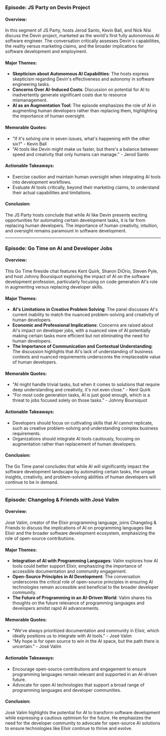 ### Episode: JS Party on Devin Project

#### Overview:
In this segment of JS Party, hosts Jerod Santo, Kevin Ball, and Nick Nisi discuss the Devin project, marketed as the world's first fully autonomous AI software engineer. The conversation critically assesses Devin's capabilities, the reality versus marketing claims, and the broader implications for software development and employment.

#### Major Themes:
- **Skepticism about Autonomous AI Capabilities**: The hosts express skepticism regarding Devin's effectiveness and autonomy in software engineering tasks.
- **Concerns Over AI-Induced Costs**: Discussion on potential for AI to inadvertently generate significant costs due to resource mismanagement.
- **AI as an Augmentation Tool**: The episode emphasizes the role of AI in augmenting human developers rather than replacing them, highlighting the importance of human oversight.

#### Memorable Quotes:
- "If it's solving one in seven issues, what's happening with the other six?" - Kevin Ball
- "AI tools like Devin might make us faster, but there's a balance between speed and creativity that only humans can manage." - Jerod Santo

#### Actionable Takeaways:
- Exercise caution and maintain human oversight when integrating AI tools into development workflows.
- Evaluate AI tools critically, beyond their marketing claims, to understand their actual capabilities and limitations.

#### Conclusion:
The JS Party hosts conclude that while AI like Devin presents exciting opportunities for automating certain development tasks, it is far from replacing human developers. The importance of human creativity, intuition, and oversight remains paramount in software development.

---

### Episode: Go Time on AI and Developer Jobs

#### Overview:
This Go Time fireside chat features Kent Quirk, Sharon DiOrio, Steven Pyle, and host Johnny Boursiquot exploring the impact of AI on the software development profession, particularly focusing on code generation AI's role in augmenting versus replacing developer skills.

#### Major Themes:
- **AI's Limitations in Creative Problem Solving**: The panel discusses AI's current inability to match the nuanced problem-solving and creativity of human developers.
- **Economic and Professional Implications**: Concerns are raised about AI's impact on developer jobs, with a nuanced view of AI potentially making certain tasks more efficient but not eliminating the need for human developers.
- **The Importance of Communication and Contextual Understanding**: The discussion highlights that AI's lack of understanding of business contexts and nuanced requirements underscores the irreplaceable value of human developers.

#### Memorable Quotes:
- "AI might handle trivial tasks, but when it comes to solutions that require deep understanding and creativity, it's not even close." - Kent Quirk
- "For most code generation tasks, AI is just good enough, which is a threat to jobs focused solely on those tasks." - Johnny Boursiquot

#### Actionable Takeaways:
- Developers should focus on cultivating skills that AI cannot replicate, such as creative problem-solving and understanding complex business requirements.
- Organizations should integrate AI tools cautiously, focusing on augmentation rather than replacement of human developers.

#### Conclusion:
The Go Time panel concludes that while AI will significantly impact the software development landscape by automating certain tasks, the unique insights, creativity, and problem-solving abilities of human developers will continue to be in demand.

---

### Episode: Changelog & Friends with José Valim

#### Overview:
José Valim, creator of the Elixir programming language, joins Changelog & Friends to discuss the implications of AI on programming languages like Elixir and the broader software development ecosystem, emphasizing the role of open-source contributions.

#### Major Themes:
- **Integration of AI with Programming Languages**: Valim explores how AI tools could better support Elixir, emphasizing the importance of accessible documentation and community engagement.
- **Open-Source Principles in AI Development**: The conversation underscores the critical role of open-source principles in ensuring AI technologies remain accessible and beneficial to the broader developer community.
- **The Future of Programming in an AI-Driven World**: Valim shares his thoughts on the future relevance of programming languages and developers amidst rapid AI advancements.

#### Memorable Quotes:
- "We've always prioritized documentation and community in Elixir, which ideally positions us to integrate with AI tools." - José Valim
- "My hope is for open source to win in the AI space, but the path there is uncertain." - José Valim

#### Actionable Takeaways:
- Encourage open-source contributions and engagement to ensure programming languages remain relevant and supported in an AI-driven future.
- Advocate for open AI technologies that support a broad range of programming languages and developer communities.

#### Conclusion:
José Valim highlights the potential for AI to transform software development while expressing a cautious optimism for the future. He emphasizes the need for the developer community to advocate for open-source AI solutions to ensure technologies like Elixir continue to thrive and evolve.
